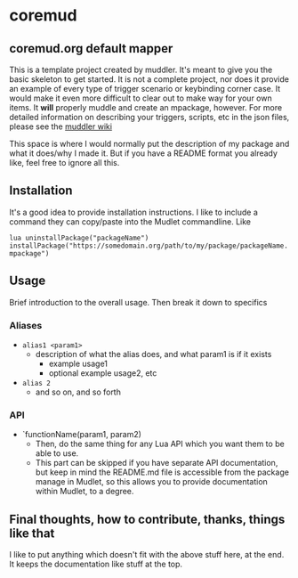 # coremud

## coremud.org default mapper

This is a template project created by muddler. It's meant to give you the basic skeleton to get started.
It is not a complete project, nor does it provide an example of every type of trigger scenario or keybinding corner case. It would make it even more difficult to clear out to make way for your own items.
It **will** properly muddle and create an mpackage, however.
For more detailed information on describing your triggers, scripts, etc in the json files, please see the [muddler wiki](https://github.com/demonnic/muddler/wiki)

This space is where I would normally put the description of my package and what it does/why I made it. But if you have a README format you already like, feel free to ignore all this.

## Installation

It's a good idea to provide installation instructions. I like to include a command they can copy/paste into the Mudlet commandline. Like

`lua uninstallPackage("packageName") installPackage("https://somedomain.org/path/to/my/package/packageName.mpackage")`

## Usage

Brief introduction to the overall usage. Then break it down to specifics

### Aliases

* `alias1 <param1>`
  * description of what the alias does, and what param1 is if it exists
    * example usage1
    * optional example usage2, etc
* `alias 2`
  * and so on, and so forth

### API

* `functionName(param1, param2)
  * Then, do the same thing for any Lua API which you want them to be able to use.
  * This part can be skipped if you have separate API documentation, but keep in mind the README.md file is accessible from the package manage in Mudlet, so this allows you to provide documentation within Mudlet, to a degree.

## Final thoughts, how to contribute, thanks, things like that

I like to put anything which doesn't fit with the above stuff here, at the end. It keeps the documentation like stuff at the top.
